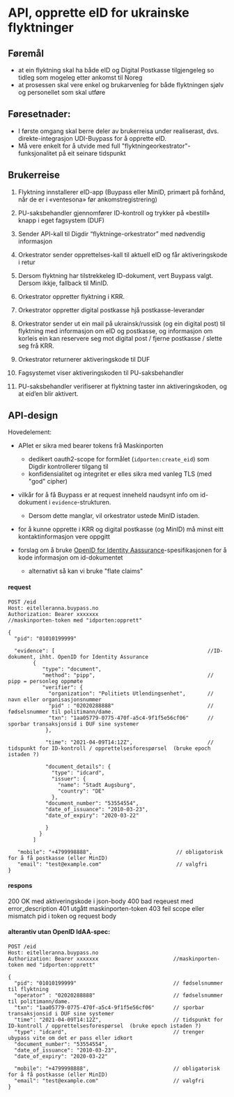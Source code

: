 # API, opprette eID for ukrainske flyktninger

## Føremål
- at ein flyktning skal ha både eID og Digital Postkasse tilgjengeleg so tidleg som mogeleg etter ankomst til Noreg
- at prosessen skal vere enkel og brukarvenleg for både flyktningen sjølv og personellet som skal utføre

## Føresetnader:
- I første omgang skal berre deler av brukerreisa under realiserast, dvs. direkte-integrasjon UDI-Buypass for å opprette eID.
- Må vere enkelt for å utvide med full "flyktningeorkestrator"-funksjonalitet på eit seinare tidspunkt


## Brukerreise

1. Flyktning innstallerer eID-app (Buypass eller MinID, primært  på forhånd, når de er i «ventesona» før ankomstregistrering)

1. PU-saksbehandler gjennomfører ID-kontroll og trykker på «bestill» knapp i eget fagsystem (DUF)
  1. Sender API-kall til Digdir “flyktninge-orkestrator” med nødvendig informasjon
  1. Orkestrator sender opprettelses-kall til aktuell eID og får aktiveringskode i retur
  1. Dersom flyktning har tilstrekkeleg ID-dokument, vert Buypass valgt. Dersom ikkje, fallback til MinID.
  1. Orkestrator oppretter flyktning i KRR.
  1. Orkestrator oppretter digital postkasse hjå postkasse-leverandør
  1. Orkestrator sender ut ein mail på ukrainsk/russisk (og ein digital post) til flyktning med informasjon om eID og postkasse, og informasjon om korleis ein kan reservere seg mot digital post / fjerne postkasse / slette seg frå KRR.
  1. Orkestrator returnerer aktiveringskode til DUF

1. Fagsystemet viser aktiveringskoden til PU-saksbehandler

1. PU-saksbehandler verifiserer at flyktning taster inn aktiveringskoden, og at eid’en blir aktivert.




## API-design

Hovedelement:
- APIet er sikra med bearer tokens frå Maskinporten
  - dedikert oauth2-scope for formålet (`idporten:create_eid`) som Digdir kontrollerer tilgang til
  - konfidensialitet og integritet er elles sikra med vanleg TLS (med "god" cipher)

- vilkår for å få Buypass er at request inneheld naudsynt info om id-dokument i `evidence`-strukturen.    
    - Dersom dette manglar, vil orkestrator ustede MinID istaden.

- for å kunne opprette i KRR og digital postkasse (og MinID) må minst eitt kontaktinformasjon vere oppgitt

- forslag om å bruke [OpenID for Identity Aassurance](https://openid.net/specs/openid-connect-4-identity-assurance-1_0.html)-spesifikasjonen for å kode informasjon om id-dokumentet
  - alternativt så kan vi bruke "flate claims"


#### request

```
POST /eid
Host: eitelleranna.buypass.no
Authorization: Bearer xxxxxxx                                   //maskinporten-token med "idporten:opprett"

{
  "pid": "01010199999"

  "evidence": [                                                 //ID-dokument, ihht. OpenID for Identity Assurance
        {
           "type": "document",
           "method": "pipp",                                    // pipp = personleg oppmøte
           "verifier": {
             "organization": "Politiets Utlendingsenhet",       // navn eller organisasjonsnummer
             "pid" : "02020288888"                              // fødselsnummer til politimann/dame.
             "txn": "1aa05779-0775-470f-a5c4-9f1f5e56cf06"      // sporbar transaksjonsid i DUF sine systemer
            },

            "time": "2021-04-09T14:12Z",                        // tidspunkt for ID-kontroll / opprettelsesforespørsel  (bruke epoch istaden ?)

            "document_details": {
              "type": "idcard",
              "issuer": {
                "name": "Stadt Augsburg",
                "country": "DE"
              },
            "document_number": "53554554",
            "date_of_issuance": "2010-03-23",
            "date_of_expiry": "2020-03-22"

            }
          }
        ]

   "mobile": "+4799998888",                           // obligatorisk for å få postkasse (eller MinID)
   "email": "test@example.com"                        // valgfri
}
```


#### respons

200 OK  med aktiveringskode i json-body
400 bad reqeuest med error_description
401 utgått maskinporten-token
403 feil scope eller mismatch pid i token og request body


#### alterantiv utan OpenID IdAA-spec:


```
POST /eid
Host: eitelleranna.buypass.no
Authorization: Bearer xxxxxxx                        //maskinporten-token med "idporten:opprett"

{
  "pid": "01010199999"                               // fødselsnummer til flyktning
  "operator" : "02020288888"                         // fødselsnummer til politimann/dame.
  "txn": "1aa05779-0775-470f-a5c4-9f1f5e56cf06"      // sporbar transaksjonsid i DUF sine systemer
  "time": "2021-04-09T14:12Z",                       // tidspunkt for ID-kontroll / opprettelsesforespørsel  (bruke epoch istaden ?)
  "type": "idcard",                                  // trenger ubypass vite om det er pass eller idkort
  "document_number": "53554554",
  "date_of_issuance": "2010-03-23",
  "date_of_expiry": "2020-03-22"

  "mobile": "+4799998888",                           // obligatorisk for å få postkasse (eller MinID)
  "email": "test@example.com"                        // valgfri
}
